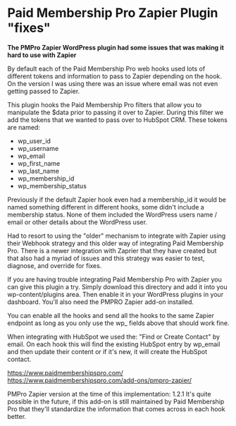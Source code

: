 # Paid Membership Pro Zapier Plugin "fixes"

**The PMPro Zapier WordPress plugin had some issues that was making it hard to use with Zapier**

By default each of the Paid Membership Pro web hooks used lots of different tokens and information to pass to Zapier depending on the hook.  On the version I was using there was an issue where email was not even getting passed to Zapier.

This plugin hooks the Paid Membership Pro filters that allow you to manipulate the $data prior to passing it over to Zapier. During this filter we add the tokens that we wanted to pass over to HubSpot CRM.  These tokens are named:

- wp_user_id
- wp_username
- wp_email
- wp_first_name
- wp_last_name
- wp_membership_id
- wp_membership_status

Previously if the default Zapier hook even had a membership_id it would be named something different in different hooks, some didn't include a membership status. None of them included the WordPress users name / email or other details about the WordPress user.

Had to resort to using the "older" mechanism to integrate with Zapier using their Webhook strategy and this older way of integrating Paid Membership Pro. There is a newer integration with Zaprier that they have created but that also had a myriad of issues and this strategy was easier to test, diagnose, and override for fixes.

If you are having trouble integrating Paid Membership Pro with Zapier you can give this plugin a try. Simply download this directory and add it into you wp-content/plugins area. Then enable it in your WordPress plugins in your dashboard. You'll also need the PMPRO Zapier add-on installed.

You can enable all the hooks and send all the hooks to the same Zapier endpoint as long as you only use the wp_ fields above that should work fine.

When integrating with HubSpot we used the:  "Find or Create Contact" by email. 
On each hook this will find the existing HubSpot entry by wp_email and then update their content or if it's new, it will create the HubSpot contact.

https://www.paidmembershipspro.com/
https://www.paidmembershipspro.com/add-ons/pmpro-zapier/

PMPro Zapier version at the time of this implementation: 1.2.1
It's quite possible in the future, if this add-on is still maintained by Paid Membership Pro that they'll standardize the information that comes across in each hook better. 
